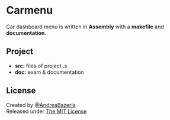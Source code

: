 # Carmenu
Car dashboard menu is written in **Assembly** with a **makefile** and **documentation**.

## Project
+ **src:** files of project .s
+ **doc:** exam & documentation

## License
Created by [@AndreaBazerla](https://twitter.com/AndreaBazerla)  
Released under [The MIT License](https://github.com/andbaz/carmenu/blob/a78656f1263e4c209bae9076c2b797d720a2e8da/LICENSE.md)
